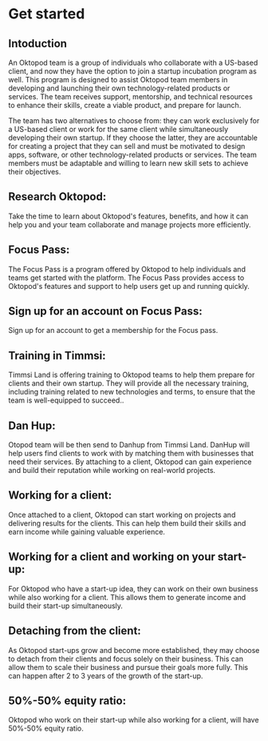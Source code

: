 # Get started 

## Intoduction 
An Oktopod team is a group of individuals who collaborate with a US-based client, and now they have the option to join a startup incubation program as well. This program is designed to assist Oktopod team members in developing and launching their own technology-related products or services. The team receives support, mentorship, and technical resources to enhance their skills, create a viable product, and prepare for launch.

The team has two alternatives to choose from: they can work exclusively for a US-based client or work for the same client while simultaneously developing their own startup. If they choose the latter, they are accountable for creating a project that they can sell and must be motivated to design apps, software, or other technology-related products or services. The team members must be adaptable and willing to learn new skill sets to achieve their objectives.

## Research Oktopod: 
Take the time to learn about Oktopod's features, benefits, and how it can help you and your team collaborate and manage projects more efficiently.

## Focus Pass: 
The Focus Pass is a program offered by Oktopod to help individuals and teams get started with the platform. The Focus Pass provides access to Oktopod's features and support to help users get up and running quickly.

## Sign up for an account on Focus Pass: 
Sign up for an account to get a membership for the Focus pass.

## Training in Timmsi: 
Timmsi Land is offering training to Oktopod teams to help them prepare for clients and their own startup. They will provide all the necessary training, including training related to new technologies and terms, to ensure that the team is well-equipped to succeed..

## Dan Hup: 
Otopod team will be then send to Danhup from Timmsi Land. DanHup will help users find clients to work with by matching them with businesses that need their services. By attaching to a client, Oktopod can gain experience and build their reputation while working on real-world projects.

## Working for a client: 
Once attached to a client, Oktopod can start working on projects and delivering results for the clients. This can help them build their skills and earn income while gaining valuable experience.

## Working for a client and working on your start-up: 
For Oktopod who have a start-up idea, they can work on their own business while also working for a client. This allows them to generate income and build their start-up simultaneously.

## Detaching from the client: 
As Oktopod start-ups grow and become more established, they may choose to detach from their clients and focus solely on their business. This can allow them to scale their business and pursue their goals more fully. This can happen after 2 to 3 years of the growth of the start-up.

## 50%-50% equity ratio: 
Oktopod who work on their start-up while also working for a client, will have 50%-50% equity ratio.

